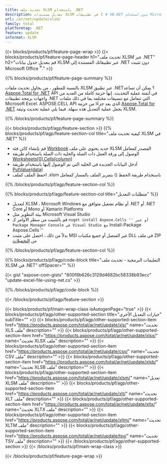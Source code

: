 ```yaml
---
title: تحديث ملف XLSM باستخدام .NET
description: تعديل مستندات XLSM في تطبيقات C # VB.NET بدون استخدام Microsoft Excel. 
url: /ar/net/update/xlsm/
family: total
platformtag: .NET
feature: update
informat: XLSM
---
```

{{< blocks/products/pf/feature-page-wrap >}}
{{< blocks/products/pf/feature-page-header h1="تحديث ملف XLSM عبر .NET" h2="قم بتعديل جدول بيانات XLSM عبر تطبيقاتك المستندة إلى .NET دون تثبيت Microsoft Office <sup>&reg;</sup>." >}}

{{% blocks/products/pf/feature-page-summary %}}

بالنسبة للمطور ، من يحاول تحديث ملفات XLSM عبر تطبيق .NET؟ يمكن أن تساعد [Aspose.Total for .NET](https://products.aspose.com/total/net/) API في أتمتة عملية التحديث. إنها حزمة كاملة من العديد من واجهات برمجة تطبيقات .NET التي تتعامل مع تنسيقات مختلفة بما في ذلك ملفات Microsoft Excel. ASPOSE.CELL API الذي يعد جزءًا من حزمة [Aspose.Total for .NET](https://products.aspose.com/total/net/) يجعل عملية التعديل هذه سهلة. فيما يلي عملية تحديث وثيقة XLSM.

{{% /blocks/products/pf/feature-page-summary %}}

{{< blocks/products/pf/agp/feature-section >}}
{{% blocks/products/pf/agp/feature-section-col title="كيفية تحديث ملف XLSM في .NET" %}}

- قم بإنشاء كائن فئة [Workbook](https://reference.aspose.com/cells/net/aspose.cells/workbook/) جديد يحتوي على ملف XLSM المصدر كمعامل
- الوصول إلى ورقة العمل ذات الصلة والخلية ذات الصلة باستخدام طريقة [Worksheets[0].Cells[column]](https://reference.aspose.com/cells/net/aspose.cells/worksheet/cells/)
- أدخل البيانات الجديدة في الخلية التي تم الوصول إليها باستخدام طريقة [PutValue(data)](https://reference.aspose.com/cells/net/aspose.cells/cell/putvalue/)
- احفظ الملف كملف .xlsm باستخدام طريقة الحفظ () بتمرير الملف بالمسار كمعامل

{{% /blocks/products/pf/agp/feature-section-col %}}

{{% blocks/products/pf/agp/feature-section-col title="متطلبات التعديل" %}}

- لتعديل XLSM ، Microsoft Windows أو نظام تشغيل متوافق مع .NET أو .NET Core أو Mono أو Xamarin Platforms
- بيئة التطوير مثل Microsoft Visual Studio 
- قم بالتثبيت من سطر الأوامر كـ `` nuget install Aspose.Cells '' أو عبر Package Manager Console في Visual Studio مع `` Install-Package Aspose.Cells ''
- بدلاً من ذلك ، احصل على مثبت MSI غير المتصل أو جميع مكتبات DLL في ملف ZIP من [التحميلات](https://downloads.aspose.com/cells/net)

{{% /blocks/products/pf/agp/feature-section-col %}}

{{% blocks/products/pf/agp/code-block title="التعليمات البرمجية - تحديث ملف XLSM في .NET" offSpacer="" %}}

{{< gist "aspose-com-gists" "800f8b626c3129d4682bc58338b93ecc" "update-excel-file-using-net.cs" >}}

{{% /blocks/products/pf/agp/code-block %}}

{{< /blocks/products/pf/agp/feature-section >}}

{{< blocks/products/pf/main-wrap-class isAutogenPage="true" >}}
{{< blocks/products/pf/agp/other-supported-section title="خيارات التعديل الأخرى" subTitle="" >}}
{{< blocks/products/pf/agp/other-supported-section-item href="https://products.aspose.com/total/ar/net/update/xls/" name="تحديث XLS ملف" description="" >}}
{{< blocks/products/pf/agp/other-supported-section-item href="https://products.aspose.com/total/ar/net/update/xlsx/" name="تحديث XLSX ملف" description="" >}}
{{< blocks/products/pf/agp/other-supported-section-item href="https://products.aspose.com/total/ar/net/update/csv/" name="تحديث CSV ملف" description="" >}}
{{< blocks/products/pf/agp/other-supported-section-item href="https://products.aspose.com/total/ar/net/update/xlsb/" name="تحديث XLSB ملف" description="" >}}
{{< blocks/products/pf/agp/other-supported-section-item href="https://products.aspose.com/total/ar/net/update/xlsm/" name="تعديل XLSM ملف" description="" >}}
{{< blocks/products/pf/agp/other-supported-section-item href="https://products.aspose.com/total/ar/net/update/xlt/" name="تحديث XLT ملف" description="" >}}
{{< blocks/products/pf/agp/other-supported-section-item href="https://products.aspose.com/total/ar/net/update/xltx/" name="تحديث XLTX ملف" description="" >}}
{{< blocks/products/pf/agp/other-supported-section-item href="https://products.aspose.com/total/ar/net/update/xltm/" name="تحديث XLTM ملف" description="" >}}
{{< blocks/products/pf/agp/other-supported-section-item href="https://products.aspose.com/total/ar/net/update/tsv/" name="تحديث TSV ملف" description="" >}}
{{< /blocks/products/pf/agp/other-supported-section >}}
{{< /blocks/products/pf/main-wrap-class >}}

{{< /blocks/products/pf/feature-page-wrap >}}